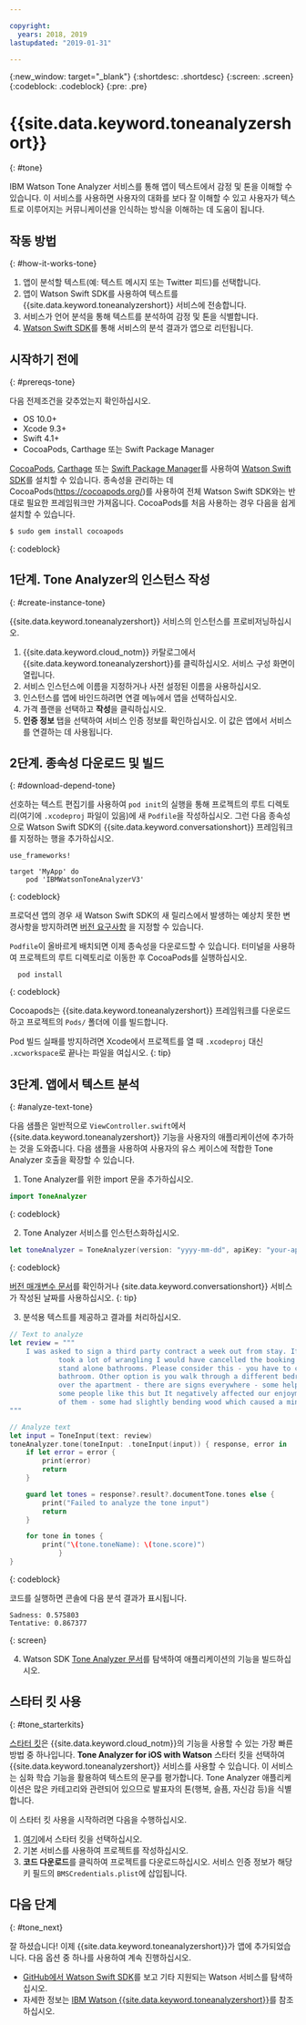 ```yaml
---

copyright:
  years: 2018, 2019
lastupdated: "2019-01-31"

---
```


{:new_window: target="_blank"}
{:shortdesc: .shortdesc}
{:screen: .screen}
{:codeblock: .codeblock}
{:pre: .pre}

# {{site.data.keyword.toneanalyzershort}}
{: #tone}

IBM Watson Tone Analyzer 서비스를 통해 앱이 텍스트에서 감정 및 톤을 이해할 수 있습니다. 이 서비스를 사용하면 사용자의 대화를 보다 잘 이해할 수 있고 사용자가 텍스트로 이루어지는 커뮤니케이션을 인식하는 방식을 이해하는 데 도움이 됩니다.

## 작동 방법
{: #how-it-works-tone}

1. 앱이 분석할 텍스트(예: 텍스트 메시지 또는 Twitter 피드)를 선택합니다.
2. 앱이 Watson Swift SDK를 사용하여 텍스트를 {{site.data.keyword.toneanalyzershort}} 서비스에 전송합니다.
3. 서비스가 언어 분석을 통해 텍스트를 분석하여 감정 및 톤을 식별합니다.
4. [Watson Swift SDK](https://github.com/watson-developer-cloud/swift-sdk)를 통해 서비스의 분석 결과가 앱으로 리턴됩니다.

## 시작하기 전에
{: #prereqs-tone}

다음 전제조건을 갖추었는지 확인하십시오.

* OS 10.0+
* Xcode 9.3+
* Swift 4.1+
* CocoaPods, Carthage 또는 Swift Package Manager

[CocoaPods](https://github.com/watson-developer-cloud/swift-sdk#cocoapods), [Carthage](https://github.com/watson-developer-cloud/swift-sdk#carthage) 또는 [Swift Package Manager](https://github.com/watson-developer-cloud/swift-sdk#swift-package-manager)를 사용하여 [Watson Swift SDK](https://github.com/watson-developer-cloud/swift-sdk)를 설치할 수 있습니다. 종속성을 관리하는 데 CocoaPods(https://cocoapods.org/)를 사용하여 전체 Watson Swift SDK와는 반대로 필요한 프레임워크만 가져옵니다. CocoaPods를 처음 사용하는 경우 다음을 쉽게 설치할 수 있습니다.

```bash
$ sudo gem install cocoapods
```
{: codeblock}

## 1단계. Tone Analyzer의 인스턴스 작성
{: #create-instance-tone}

{{site.data.keyword.toneanalyzershort}} 서비스의 인스턴스를 프로비저닝하십시오.

1. {{site.data.keyword.cloud_notm}} 카탈로그에서 {{site.data.keyword.toneanalyzershort}}를 클릭하십시오. 서비스 구성 화면이 열립니다.
2. 서비스 인스턴스에 이름을 지정하거나 사전 설정된 이름을 사용하십시오.
3. 인스턴스를 앱에 바인드하려면 연결 메뉴에서 앱을 선택하십시오.
4. 가격 플랜을 선택하고 **작성**을 클릭하십시오.
5. **인증 정보** 탭을 선택하여 서비스 인증 정보를 확인하십시오. 이 값은 앱에서 서비스를 연결하는 데 사용됩니다.

## 2단계. 종속성 다운로드 및 빌드
{: #download-depend-tone}

선호하는 텍스트 편집기를 사용하여 `pod init`의 실행을 통해 프로젝트의 루트 디렉토리(여기에 `.xcodeproj` 파일이 있음)에 새 `Podfile`을 작성하십시오. 그런 다음 종속성으로 Watson Swift SDK의 {{site.data.keyword.conversationshort}} 프레임워크를 지정하는 행을 추가하십시오.

```pod
use_frameworks!

target 'MyApp' do
    pod 'IBMWatsonToneAnalyzerV3'
```
{: codeblock}

프로덕션 앱의 경우 새 Watson Swift SDK의 새 릴리스에서 발생하는 예상치 못한 변경사항을 방지하려면 [버전 요구사항](https://guides.cocoapods.org/using/the-podfile.html#specifying-pod-versions) 을 지정할 수 있습니다.

`Podfile`이 올바르게 배치되면 이제 종속성을 다운로드할 수 있습니다. 터미널을 사용하여 프로젝트의 루트 디렉토리로 이동한 후 CocoaPods를 실행하십시오.

```console
  pod install
```
{: codeblock}

Cocoapods는 {{site.data.keyword.toneanalyzershort}} 프레임워크를 다운로드하고 프로젝트의 `Pods/` 폴더에 이를 빌드합니다. 

Pod 빌드 실패를 방지하려면 Xcode에서 프로젝트를 열 때 `.xcodeproj` 대신 `.xcworkspace`로 끝나는 파일을 여십시오.
{: tip}

## 3단계. 앱에서 텍스트 분석
{: #analyze-text-tone}

다음 샘플은 일반적으로 `ViewController.swift`에서 {{site.data.keyword.toneanalyzershort}} 기능을 사용자의 애플리케이션에 추가하는 것을 도와줍니다. 다음 샘플을 사용하여 사용자의 유스 케이스에 적합한 Tone Analyzer 호출을 확장할 수 있습니다. 

1. Tone Analyzer를 위한 import 문을 추가하십시오.
  ```swift
  import ToneAnalyzer
  ```
  {: codeblock}

2. Tone Analyzer 서비스를 인스턴스화하십시오. 
  ```swift
  let toneAnalyzer = ToneAnalyzer(version: "yyyy-mm-dd", apiKey: "your-api-key-here")
  ```
  {: codeblock}

  [버전 매개변수 문서](https://cloud.ibm.com/apidocs/tone-analyzer#versioning)를 확인하거나 {site.data.keyword.conversationshort}} 서비스가 작성된 날짜를 사용하십시오.
  {: tip}

3. 분석용 텍스트를 제공하고 결과를 처리하십시오. 
  ```swift
  // Text to analyze
  let review = """
      I was asked to sign a third party contract a week out from stay. If it wasn't an 8 person group that
              took a lot of wrangling I would have cancelled the booking straight away. Bathrooms - there are no
              stand alone bathrooms. Please consider this - you have to clear out the main bedroom to use that
              bathroom. Other option is you walk through a different bedroom to get to its en-suite. Signs all
              over the apartment - there are signs everywhere - some helpful - some telling you rules. Perhaps
              some people like this but It negatively affected our enjoyment of the accommodation. Stairs - lots
              of them - some had slightly bending wood which caused a minor injury.
  """

  // Analyze text
  let input = ToneInput(text: review)
  toneAnalyzer.tone(toneInput: .toneInput(input)) { response, error in
      if let error = error {
          print(error)
          return
      }

      guard let tones = response?.result?.documentTone.tones else {
          print("Failed to analyze the tone input")
          return
      }

      for tone in tones {
          print("\(tone.toneName): \(tone.score)")
              }
  }
  ```
  {: codeblock}

  코드를 실행하면 콘솔에 다음 분석 결과가 표시됩니다.
  ```
Sadness: 0.575803
Tentative: 0.867377
  ```
  {: screen}

4. Watson SDK [Tone Analyzer 문서](https://watson-developer-cloud.github.io/swift-sdk/services/ToneAnalyzerV3/index.html)를 탐색하여 애플리케이션의 기능을 빌드하십시오. 

## 스타터 킷 사용
{: #tone_starterkits}

[스타터 킷](https://cloud.ibm.com/developer/appledevelopment/starter-kits)은 {{site.data.keyword.cloud_notm}}의 기능을 사용할 수 있는 가장 빠른 방법 중 하나입니다. **Tone Analyzer for iOS with Watson** 스타터 킷을 선택하여 {{site.data.keyword.toneanalyzershort}} 서비스를 사용할 수 있습니다. 이 서비스는 심화 학습 기능을 활용하여 텍스트의 문구를 평가합니다. Tone Analyzer 애플리케이션은 많은 카테고리와 관련되어 있으므로 발표자의 톤(행복, 슬픔, 자신감 등)을 식별합니다.

이 스타터 킷 사용을 시작하려면 다음을 수행하십시오.

1. [여기](https://cloud.ibm.com/developer/appledevelopment/starter-kits/tone-analyzer-for-ios-with-watson)에서 스타터 킷을 선택하십시오.
2. 기본 서비스를 사용하여 프로젝트를 작성하십시오.
3. **코드 다운로드**를 클릭하여 프로젝트를 다운로드하십시오. 서비스 인증 정보가 해당 키 필드의 `BMSCredentials.plist`에 삽입됩니다.

## 다음 단계
{: #tone_next}

잘 하셨습니다! 이제 {{site.data.keyword.toneanalyzershort}}가 앱에 추가되었습니다. 다음 옵션 중 하나를 사용하여 계속 진행하십시오.

* [GitHub에서 Watson Swift SDK](https://github.com/watson-developer-cloud/swift-sdk)를 보고 기타 지원되는 Watson 서비스를 탐색하십시오. 
* 자세한 정보는 [IBM Watson {{site.data.keyword.toneanalyzershort}}](https://www.ibm.com/watson/services/tone-analyzer/)를 참조하십시오.
